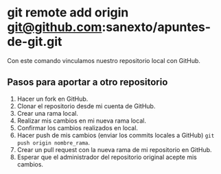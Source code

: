 # git remote add origin git@github.com:sanexto/apuntes-de-git.git
Con este comando vinculamos nuestro repositorio local con GitHub.

## Pasos para aportar a otro repositorio
1. Hacer un fork en GitHub.
2. Clonar el repositorio desde mi cuenta de GitHub.
3. Crear una rama local.
4. Realizar mis cambios en mi nueva rama local.
5. Confirmar los cambios realizados en local.
6. Hacer push de mis cambios (enviar los commits locales a GitHub) `git push origin nombre_rama`.
7. Crear un pull request con la nueva rama de mi repositorio en GitHub.
8. Esperar que el administrador del repositorio original acepte mis cambios.